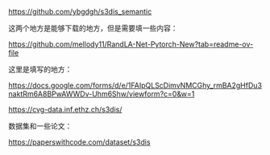 



https://github.com/ybgdgh/s3dis_semantic



这两个地方是能够下载的地方，但是需要填一些内容：

[ https://github.com/mellody11/RandLA-Net-Pytorch-New?tab=readme-ov-file ](https://github.com/mellody11/RandLA-Net-Pytorch-New?tab=readme-ov-file)

这里是填写的地方：

[ https://docs.google.com/forms/d/e/1FAIpQLScDimvNMCGhy_rmBA2gHfDu3naktRm6A8BPwAWWDv-Uhm6Shw/viewform?c=0&w=1 ](https://docs.google.com/forms/d/e/1FAIpQLScDimvNMCGhy_rmBA2gHfDu3naktRm6A8BPwAWWDv-Uhm6Shw/viewform?c=0&w=1)

[ https://cvg-data.inf.ethz.ch/s3dis/ ](https://cvg-data.inf.ethz.ch/s3dis/)





数据集和一些论文：

https://paperswithcode.com/dataset/s3dis